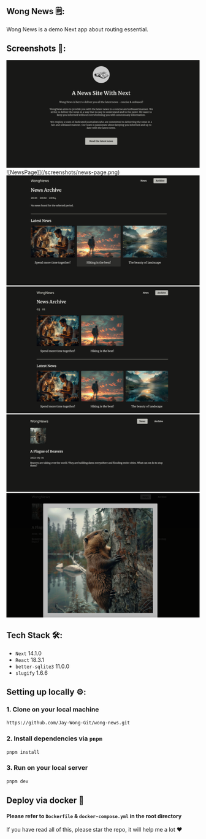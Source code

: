 ## Wong News 🗒️:

Wong News is a demo Next app about routing essential.

## Screenshots 📸:

![Homepage](/screenshots/homepage.png)
![NewsPage]](/screenshots/news-page.png)
![NewsArchive](/screenshots/news-archive-1.png)
![NewsArchive](/screenshots/news-archive-2.png)
![NewsDetail](/screenshots/news-detail-1.png)
![NewsDetail](/screenshots/news-detail-2.png)

## Tech Stack 🛠️:

- `Next` 14.1.0
- `React` 18.3.1
- `better-sqlite3` 11.0.0
- `slugify` 1.6.6

## Setting up locally ⚙️:

### 1. Clone on your local machine

```bash
https://github.com/Jay-Wong-Git/wong-news.git
```

### 2. Install dependencies via `pnpm`

```bash
pnpm install
```

### 3. Run on your local server

```bash
pnpm dev
```

## Deploy via docker 📡

#### Please refer to `Dockerfile` & `docker-compose.yml` in the root directory

If you have read all of this, please star the repo, it will help me a lot ❤️
